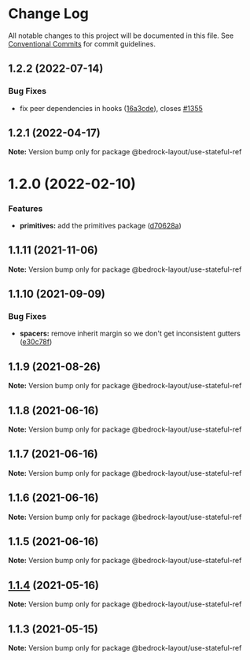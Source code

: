 # Change Log

All notable changes to this project will be documented in this file.
See [Conventional Commits](https://conventionalcommits.org) for commit guidelines.

## 1.2.2 (2022-07-14)


### Bug Fixes

* fix peer dependencies in hooks ([16a3cde](https://github.com/Bedrock-Layouts/Bedrock/commit/16a3cdee04996a3cc360a42720c62be44aa42b38)), closes [#1355](https://github.com/Bedrock-Layouts/Bedrock/issues/1355)





## 1.2.1 (2022-04-17)

**Note:** Version bump only for package @bedrock-layout/use-stateful-ref





# 1.2.0 (2022-02-10)


### Features

* **primitives:** add the primitives package ([d70628a](https://github.com/Bedrock-Layouts/Bedrock/commit/d70628ad84b1b995b17c223f510c6ab4303d8a3b))





## 1.1.11 (2021-11-06)

**Note:** Version bump only for package @bedrock-layout/use-stateful-ref





## 1.1.10 (2021-09-09)


### Bug Fixes

* **spacers:** remove inherit margin so we don't get inconsistent gutters ([e30c78f](https://github.com/Bedrock-Layouts/Bedrock/commit/e30c78f76eae5bbfd49e61df1cd479501ae0486b))





## 1.1.9 (2021-08-26)

**Note:** Version bump only for package @bedrock-layout/use-stateful-ref





## 1.1.8 (2021-06-16)

**Note:** Version bump only for package @bedrock-layout/use-stateful-ref





## 1.1.7 (2021-06-16)

**Note:** Version bump only for package @bedrock-layout/use-stateful-ref





## 1.1.6 (2021-06-16)

**Note:** Version bump only for package @bedrock-layout/use-stateful-ref





## 1.1.5 (2021-06-16)

**Note:** Version bump only for package @bedrock-layout/use-stateful-ref





## [1.1.4](https://github.com/Bedrock-Layouts/Bedrock/compare/@bedrock-layout/use-stateful-ref@1.1.3...@bedrock-layout/use-stateful-ref@1.1.4) (2021-05-16)

**Note:** Version bump only for package @bedrock-layout/use-stateful-ref





## 1.1.3 (2021-05-15)

**Note:** Version bump only for package @bedrock-layout/use-stateful-ref
